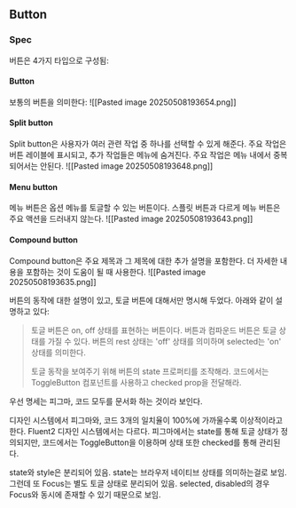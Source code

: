 ## Button
### Spec
버튼은 4가지 타입으로 구성됨:

#### Button
보통의 버튼을 의미한다:
![[Pasted image 20250508193654.png]]

#### Split button
Split button은 사용자가 여러 관련 작업 중 하나를 선택할 수 있게 해준다. 주요 작업은 버튼 레이블에 표시되고, 추가 작업들은 메뉴에 숨겨진다. 주요 작업은 메뉴 내에서 중복되어서는 안된다.
![[Pasted image 20250508193648.png]]

#### Menu button
메뉴 버튼은 옵션 메뉴를 토글할 수 있는 버튼이다. 스플릿 버튼과 다르게 메뉴 버튼은 주요 액션을 드러내지 않는다.
![[Pasted image 20250508193643.png]]

#### Compound button
Compound button은 주요 제목과 그 제목에 대한 추가 설명을 포함한다. 더 자세한 내용을 포함하는 것이 도움이 될 때 사용한다.
![[Pasted image 20250508193635.png]]

버튼의 동작에 대한 설명이 있고, 토글 버튼에 대해서만 명시해 두었다. 아래와 같이 설명하고 있다:

> 토글 버튼은 on, off 상태를 표현하는 버튼이다. 버튼과 컴파운드 버튼은 토글 상태를 가질 수 있다. 버튼의 rest 상태는 'off' 상태를 의미하며 selected는 'on' 상태를 의미한다.
> 
> 토글 동작을 보여주기 위해 버튼의 state 프로퍼티를 조작해라. 코드에서는 ToggleButton 컴포넌트를 사용하고 checked prop을 전달해라.

우선 명세는 피그마, 코드 모두를 문서화 하는 것이라 보인다.

디자인 시스템에서 피그마와, 코드 3개의 일치율이 100%에 가까울수록 이상적이라고 한다. Fluent2 디자인 시스템에서는 다르다. 피그마에서는 state를 통해 토글 상태가 정의되지만, 코드에서는 ToggleButton을 이용하며 상태 또한 checked를 통해 관리된다.

state와 style은 분리되어 있음. state는 브라우저 네이티브 상태를 의미하는걸로 보임. 그런데 또 Focus는 별도 토글 상태로 분리되어 있음. selected, disabled의 경우 Focus와 동시에 존재할 수 있기 때문으로 보임.